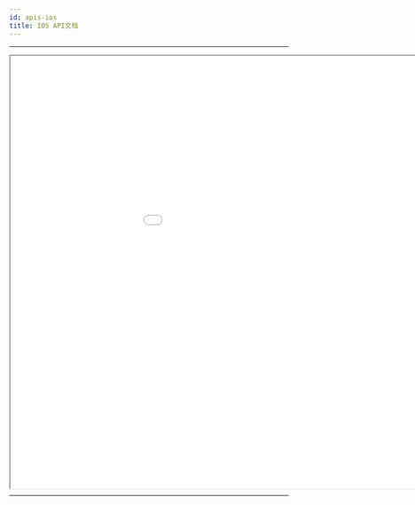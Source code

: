 ```yaml
---
id: apis-ios
title: IOS API文档
---
```

---

<div id='iframe_part' style='width: 1080px; height: 780px'>
    <iframe id="iframe" src='/apis/ios/' style='width:100%; height: 100%; paddingTop:32px'></iframe>
</div>

---
